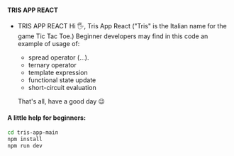 #### TRIS APP REACT

- TRIS APP REACT
  Hi 🖐️, Tris App React ("Tris" is the Italian name for the game Tic Tac Toe.)
  Beginner developers may find in this code an example of usage of:

  - spread operator (...).
  - ternary operator
  - template expression
  - functional state update
  - short-circuit evaluation

  That's all, have a good day 😉

#### A little help for beginners:

```sh
cd tris-app-main
npm install
npm run dev
```
